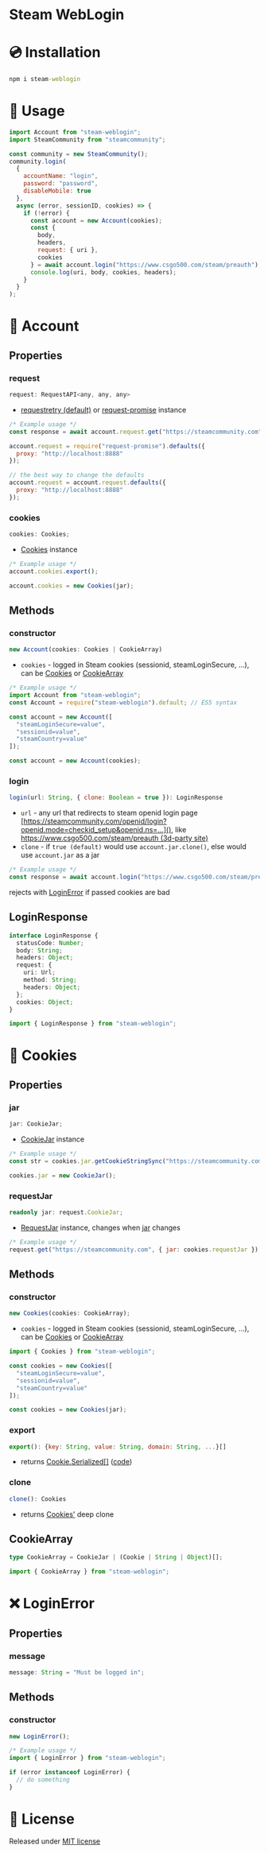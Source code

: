 # Steam WebLogin

# 💿 Installation

```bat
npm i steam-weblogin
```

# 📖 Usage

```js
import Account from "steam-weblogin";
import SteamCommunity from "steamcommunity";

const community = new SteamCommunity();
community.login(
  {
    accountName: "login",
    password: "password",
    disableMobile: true
  },
  async (error, sessionID, cookies) => {
    if (!error) {
      const account = new Account(cookies);
      const {
        body,
        headers,
        request: { uri },
        cookies
      } = await account.login("https://www.csgo500.com/steam/preauth");
      console.log(uri, body, cookies, headers);
    }
  }
);
```

# 👥 Account

## Properties

### request

```js
request: RequestAPI<any, any, any>
```

- [requestretry (default)](https://npmjs.com/package/requestretry) or [request-promise](https://npmjs.com/package/request-promise) instance

```js
/* Example usage */
const response = await account.request.get("https://steamcommunity.com");

account.request = require("request-promise").defaults({
  proxy: "http://localhost:8888"
});

// the best way to change the defaults
account.request = account.request.defaults({
  proxy: "http://localhost:8888"
});
```

### cookies

```js
cookies: Cookies;
```

- [Cookies](#-cookies) instance

```js
/* Example usage */
account.cookies.export();

account.cookies = new Cookies(jar);
```

## Methods

### constructor

```js
new Account(cookies: Cookies | CookieArray)
```

- `cookies` - logged in Steam cookies (sessionid, steamLoginSecure, ...), can be [Cookies](#-cookies) or [CookieArray](#cookiearray)

```js
/* Example usage */
import Account from "steam-weblogin";
const Account = require("steam-weblogin").default; // ES5 syntax

const account = new Account([
  "steamLoginSecure=value",
  "sessionid=value",
  "steamCountry=value"
]);

const account = new Account(cookies);
```

### login

```js
login(url: String, { clone: Boolean = true }): LoginResponse
```

- `url` - any url that redirects to steam openid login page [https://steamcommunity.com/openid/login?openid.mode=checkid_setup&openid.ns=...](), like [https://www.csgo500.com/steam/preauth (3d-party site)](https://www.csgo500.com/steam/preauth)
- `clone` - if `true (default)` would use `account.jar.clone()`, else would use `account.jar` as a jar

```js
/* Example usage */
const response = await account.login("https://www.csgo500.com/steam/preauth");
```

rejects with [LoginError](#-loginerror) if passed cookies are bad

## LoginResponse

```ts
interface LoginResponse {
  statusCode: Number;
  body: String;
  headers: Object;
  request: {
    uri: Url;
    method: String;
    headers: Object;
  };
  cookies: Object;
}
```

```js
import { LoginResponse } from "steam-weblogin";
```

# 🍪 Cookies

## Properties

### jar

```js
jar: CookieJar;
```

- [CookieJar](https://www.npmjs.com/package/tough-cookie#cookiejar) instance

```js
/* Example usage */
const str = cookies.jar.getCookieStringSync("https://steamcommunity.com");

cookies.jar = new CookieJar();
```

### requestJar

```ts
readonly jar: request.CookieJar;
```

- [RequestJar](https://www.npmjs.com/package/request#requestjar) instance, changes when [jar](#jar) changes

```js
/* Example usage */
request.get("https://steamcommunity.com", { jar: cookies.requestJar });
```

## Methods

### constructor

```js
new Cookies(cookies: CookieArray);
```

- `cookies` - logged in Steam cookies (sessionid, steamLoginSecure, ...), can be [Cookies](#-cookies) or [CookieArray](#cookiearray)

```js
import { Cookies } from "steam-weblogin";

const cookies = new Cookies([
  "steamLoginSecure=value",
  "sessionid=value",
  "steamCountry=value"
]);

const cookies = new Cookies(jar);
```

### export

```js
export(): {key: String, value: String, domain: String, ...}[]
```

- returns [Cookie.Serialized[]](https://www.npmjs.com/package/tough-cookie#serialization-format) ([code](https://github.com/salesforce/tough-cookie/blob/43507052a70751501d52aad38bd837bb2edfedd8/lib/cookie.js#L718))

### clone

```js
clone(): Cookies
```

- returns [Cookies'](#-cookies) deep clone

## CookieArray

```ts
type CookieArray = CookieJar | (Cookie | String | Object)[];
```

```js
import { CookieArray } from "steam-weblogin";
```

# ❌ LoginError

## Properties

### message

```js
message: String = "Must be logged in";
```

## Methods

### constructor

```js
new LoginError();
```

```js
/* Example usage */
import { LoginError } from "steam-weblogin";

if (error instanceof LoginError) {
  // do something
}
```

# 📝 License

Released under [MIT license](https://AlexOwl.mit-license.org/)

